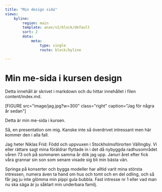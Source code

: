 ```yaml
---
title: "Min design sida"
views:
    byline:
        region: main
        template: anax/v2/block/default
        sort: 2
        data:
            meta:
                type: single
                route: block/byline

---
```

Min me-sida i kursen design
=========================

<p class="design">Detta innehåll är skrivet i markdown och du hittar innehållet i filen content/index.md.</p>

[FIGURE src="image/jag.jpg?w=300" class="right" caption="Jag för några år sedan"]

<p class="design">Detta är min me-sida i kursen.</p>


Så, en presentation om mig. Kanske inte så överdrivet intressant men här kommer den i alla fall.

Jag heter Niklas Frid: Född och uppvuxen i Stockholmsförorten Vällingby. Vi eller rättare sagt mina föräldrar flyttade in i det då nybyggda radhusområdet våren 73 och på sommaren samma år dök jag upp. Januri året efter fick våra grannar sin son som senare visade sig bli min bästa vän.

Springa på konserter och bygga modeller har alltid varit mina största intressen, numera även ta hand om hus och tomt och en del odling, och så får jag ju inte glömma min pippi gula bubbla. Fast intresse nr 1 eller vad man nu ska säga är ju såklart min underbara familj.

